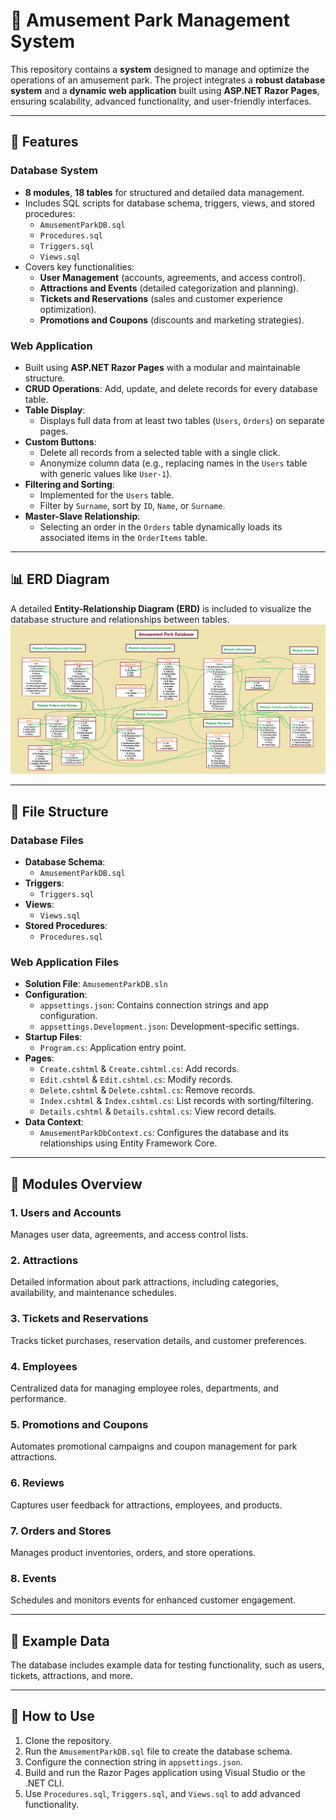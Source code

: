 # 🎢 Amusement Park Management System  

This repository contains a **system** designed to manage and optimize the operations of an amusement park. The project integrates a **robust database system** and a **dynamic web application** built using **ASP.NET Razor Pages**, ensuring scalability, advanced functionality, and user-friendly interfaces.  

---

## 🚀 Features  

### Database System  
- **8 modules**, **18 tables** for structured and detailed data management.  
- Includes SQL scripts for database schema, triggers, views, and stored procedures:  
  - `AmusementParkDB.sql`  
  - `Procedures.sql`  
  - `Triggers.sql`  
  - `Views.sql`  
- Covers key functionalities:  
  - **User Management** (accounts, agreements, and access control).  
  - **Attractions and Events** (detailed categorization and planning).  
  - **Tickets and Reservations** (sales and customer experience optimization).  
  - **Promotions and Coupons** (discounts and marketing strategies).  

### Web Application  
- Built using **ASP.NET Razor Pages** with a modular and maintainable structure.  
- **CRUD Operations**: Add, update, and delete records for every database table.  
- **Table Display**:  
  - Displays full data from at least two tables (`Users`, `Orders`) on separate pages.  
- **Custom Buttons**:  
  - Delete all records from a selected table with a single click.  
  - Anonymize column data (e.g., replacing names in the `Users` table with generic values like `User-1`).  
- **Filtering and Sorting**:  
  - Implemented for the `Users` table.  
  - Filter by `Surname`, sort by `ID`, `Name`, or `Surname`.  
- **Master-Slave Relationship**:  
  - Selecting an order in the `Orders` table dynamically loads its associated items in the `OrderItems` table.  

---

## 📊 ERD Diagram  

A detailed **Entity-Relationship Diagram (ERD)** is included to visualize the database structure and relationships between tables.  
![ERD Diagram](./diagram.png)  

---

## 📂 File Structure  

### Database Files  
- **Database Schema**:  
  - `AmusementParkDB.sql`  
- **Triggers**:  
  - `Triggers.sql`  
- **Views**:  
  - `Views.sql`  
- **Stored Procedures**:  
  - `Procedures.sql`  

### Web Application Files  
- **Solution File**: `AmusementParkDB.sln`  
- **Configuration**:  
  - `appsettings.json`: Contains connection strings and app configuration.  
  - `appsettings.Development.json`: Development-specific settings.  
- **Startup Files**:  
  - `Program.cs`: Application entry point.  
- **Pages**:  
  - `Create.cshtml` & `Create.cshtml.cs`: Add records.  
  - `Edit.cshtml` & `Edit.cshtml.cs`: Modify records.  
  - `Delete.cshtml` & `Delete.cshtml.cs`: Remove records.  
  - `Index.cshtml` & `Index.cshtml.cs`: List records with sorting/filtering.  
  - `Details.cshtml` & `Details.cshtml.cs`: View record details.  
- **Data Context**:  
  - `AmusementParkDbContext.cs`: Configures the database and its relationships using Entity Framework Core.  

---

## 📝 Modules Overview  

### 1. Users and Accounts  
Manages user data, agreements, and access control lists.  
### 2. Attractions  
Detailed information about park attractions, including categories, availability, and maintenance schedules.  
### 3. Tickets and Reservations  
Tracks ticket purchases, reservation details, and customer preferences.  
### 4. Employees  
Centralized data for managing employee roles, departments, and performance.  
### 5. Promotions and Coupons  
Automates promotional campaigns and coupon management for park attractions.  
### 6. Reviews  
Captures user feedback for attractions, employees, and products.  
### 7. Orders and Stores  
Manages product inventories, orders, and store operations.  
### 8. Events  
Schedules and monitors events for enhanced customer engagement.  

---

## 📜 Example Data  

The database includes example data for testing functionality, such as users, tickets, attractions, and more.  

---

## 🎯 How to Use  

1. Clone the repository.  
2. Run the `AmusementParkDB.sql` file to create the database schema.  
3. Configure the connection string in `appsettings.json`.  
4. Build and run the Razor Pages application using Visual Studio or the .NET CLI.  
5. Use `Procedures.sql`, `Triggers.sql`, and `Views.sql` to add advanced functionality.  
